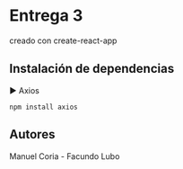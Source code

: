 # Entrega 3
creado con create-react-app
## Instalación de dependencias
► Axios
    
    npm install axios
## Autores
Manuel Coria - Facundo Lubo